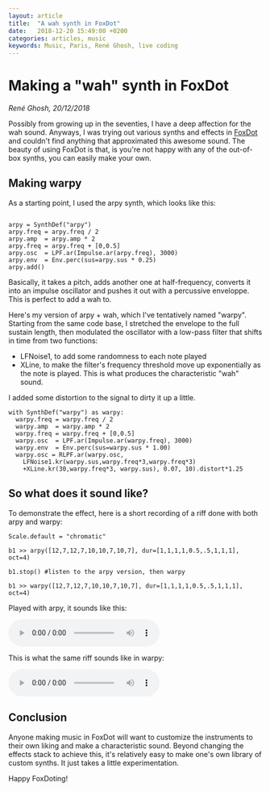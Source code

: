 ```yaml
---
layout: article
title:  "A wah synth in FoxDot"
date:   2018-12-20 15:49:00 +0200
categories: articles, music
keywords: Music, Paris, René Ghosh, live coding
---
```



# Making a "wah" synth in FoxDot

_René Ghosh, 20/12/2018_

Possibly from growing up in the seventies, I have a deep affection for the wah
sound. Anyways, I was trying out various synths and effects in [FoxDot](http://foxdot.org/)
and couldn't find anything that approximated this awesome sound. The beauty of using
FoxDot is that, is you're not happy with any of the out-of-box synths, you can easily
make your own.

## Making warpy

As a starting point, I used the arpy synth, which looks like this:

```

arpy = SynthDef("arpy")
arpy.freq = arpy.freq / 2
arpy.amp  = arpy.amp * 2
arpy.freq = arpy.freq + [0,0.5]
arpy.osc  = LPF.ar(Impulse.ar(arpy.freq), 3000)
arpy.env  = Env.perc(sus=arpy.sus * 0.25)
arpy.add()

```
Basically, it takes a pitch, adds another one at half-frequency, converts
it into an impulse oscillator and pushes it out with a percussive enveloppe.
This is perfect to add a wah to.

Here's my version of arpy + wah, which I've tentatively named "warpy".
Starting from the same code base, I stretched the envelope to the full
sustain length, then modulated the oscillator with a low-pass filter that
shifts in time from two functions:
- LFNoise1, to add some randomness to each note played
- XLine, to make the filter's frequency threshold move up exponentially as the note is played.
This is what produces the characteristic "wah" sound.

I added some distortion to the signal to dirty it up a little.

```
with SynthDef("warpy") as warpy:
  warpy.freq = warpy.freq / 2
  warpy.amp  = warpy.amp * 2
  warpy.freq = warpy.freq + [0,0.5]
  warpy.osc  = LPF.ar(Impulse.ar(warpy.freq), 3000)
  warpy.env  = Env.perc(sus=warpy.sus * 1.00)
  warpy.osc = RLPF.ar(warpy.osc,
    LFNoise1.kr(warpy.sus,warpy.freq*3,warpy.freq*3)
    +XLine.kr(30,warpy.freq*3, warpy.sus), 0.07, 10).distort*1.25
```

## So what does it sound like?

To demonstrate the effect, here is a short recording of a riff done
with both arpy and warpy:

```
Scale.default = "chromatic"

b1 >> arpy([12,7,12,7,10,10,7,10,7], dur=[1,1,1,1,0.5,.5,1,1,1], oct=4)

b1.stop() #listen to the arpy version, then warpy

b1 >> warpy([12,7,12,7,10,10,7,10,7], dur=[1,1,1,1,0.5,.5,1,1,1], oct=4)
```

Played with arpy, it sounds like this:

<audio controls><source src="../recordings/arpy.mp3" type="audio/mpeg"><source src="../recordings/arpy.ogg" type="audio/ogg"></audio>

This is what the same riff sounds like in warpy:

<audio controls><source src="../recordings/warpy.mp3" type="audio/mpeg"><source src="../recordings/warpy.ogg" type="audio/ogg"></audio>

## Conclusion

Anyone making music in FoxDot will want to customize the instruments to
their own liking and make a characteristic sound. Beyond changing the
effects stack to achieve this, it's relatively easy to make one's own
library of custom synths. It just takes a little experimentation.

Happy FoxDoting!
